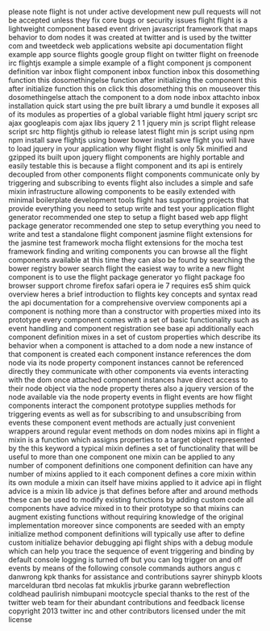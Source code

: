 please note flight is not under active development new pull requests will not be accepted unless they fix core bugs or security issues flight flight is a lightweight component based event driven javascript framework that maps behavior to dom nodes it was created at twitter and is used by the twitter com and tweetdeck web applications website api documentation flight example app source flights google group flight on twitter flight on freenode irc flightjs example a simple example of a flight component js component definition var inbox flight component inbox function inbox this dosomething function this dosomethingelse function after initializing the component this after initialize function this on click this dosomething this on mouseover this dosomethingelse attach the component to a dom node inbox attachto inbox installation quick start using the pre built library a umd bundle it exposes all of its modules as properties of a global variable flight html jquery script src ajax googleapis com ajax libs jquery 2 1 1 jquery min js script flight release script src http flightjs github io release latest flight min js script using npm npm install save flightjs using bower bower install save flight you will have to load jquery in your application why flight flight is only 5k minified and gzipped its built upon jquery flight components are highly portable and easily testable this is because a flight component and its api is entirely decoupled from other components flight components communicate only by triggering and subscribing to events flight also includes a simple and safe mixin infrastructure allowing components to be easily extended with minimal boilerplate development tools flight has supporting projects that provide everything you need to setup write and test your application flight generator recommended one step to setup a flight based web app flight package generator recommended one step to setup everything you need to write and test a standalone flight component jasmine flight extensions for the jasmine test framework mocha flight extensions for the mocha test framework finding and writing components you can browse all the flight components available at this time they can also be found by searching the bower registry bower search flight the easiest way to write a new flight component is to use the flight package generator yo flight package foo browser support chrome firefox safari opera ie 7 requires es5 shim quick overview heres a brief introduction to flights key concepts and syntax read the api documentation for a comprehensive overview components api a component is nothing more than a constructor with properties mixed into its prototype every component comes with a set of basic functionality such as event handling and component registration see base api additionally each component definition mixes in a set of custom properties which describe its behavior when a component is attached to a dom node a new instance of that component is created each component instance references the dom node via its node property component instances cannot be referenced directly they communicate with other components via events interacting with the dom once attached component instances have direct access to their node object via the node property theres also a jquery version of the node available via the node property events in flight events are how flight components interact the component prototype supplies methods for triggering events as well as for subscribing to and unsubscribing from events these component event methods are actually just convenient wrappers around regular event methods on dom nodes mixins api in flight a mixin is a function which assigns properties to a target object represented by the this keyword a typical mixin defines a set of functionality that will be useful to more than one component one mixin can be applied to any number of component definitions one component definition can have any number of mixins applied to it each component defines a core mixin within its own module a mixin can itself have mixins applied to it advice api in flight advice is a mixin lib advice js that defines before after and around methods these can be used to modify existing functions by adding custom code all components have advice mixed in to their prototype so that mixins can augment existing functions without requiring knowledge of the original implementation moreover since components are seeded with an empty initialize method component definitions will typically use after to define custom initialize behavior debugging api flight ships with a debug module which can help you trace the sequence of event triggering and binding by default console logging is turned off but you can log trigger on and off events by means of the following console commands authors angus c danwrong kpk thanks for assistance and contributions sayrer shinypb kloots marcelduran tbrd necolas fat mkuklis jrburke garann webreflection coldhead paulirish nimbupani mootcycle special thanks to the rest of the twitter web team for their abundant contributions and feedback license copyright 2013 twitter inc and other contributors licensed under the mit license